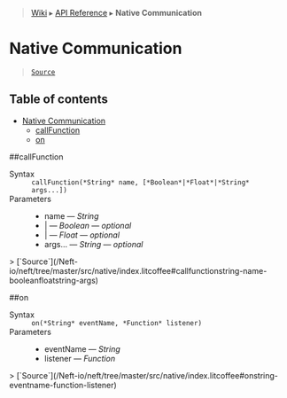 > [Wiki](Home) ▸ [API Reference](API-Reference) ▸ **Native Communication**

# Native Communication

> [`Source`](/Neft-io/neft/tree/master/src/native/index.litcoffee#native-communication)

## Table of contents
* [Native Communication](#native-communication)
  * [callFunction](#callfunction)
  * [on](#on)

##callFunction
<dl><dt>Syntax</dt><dd><code>callFunction(&#x2A;String&#x2A; name, [&#x2A;Boolean&#x2A;|&#x2A;Float&#x2A;|&#x2A;String&#x2A; args...])</code></dd><dt>Parameters</dt><dd><ul><li>name — <i>String</i></li><li>| — <i>Boolean</i> — <i>optional</i></li><li>| — <i>Float</i> — <i>optional</i></li><li>args... — <i>String</i> — <i>optional</i></li></ul></dd></dl>
> [`Source`](/Neft-io/neft/tree/master/src/native/index.litcoffee#callfunctionstring-name-booleanfloatstring-args)

##on
<dl><dt>Syntax</dt><dd><code>on(&#x2A;String&#x2A; eventName, &#x2A;Function&#x2A; listener)</code></dd><dt>Parameters</dt><dd><ul><li>eventName — <i>String</i></li><li>listener — <i>Function</i></li></ul></dd></dl>
> [`Source`](/Neft-io/neft/tree/master/src/native/index.litcoffee#onstring-eventname-function-listener)

